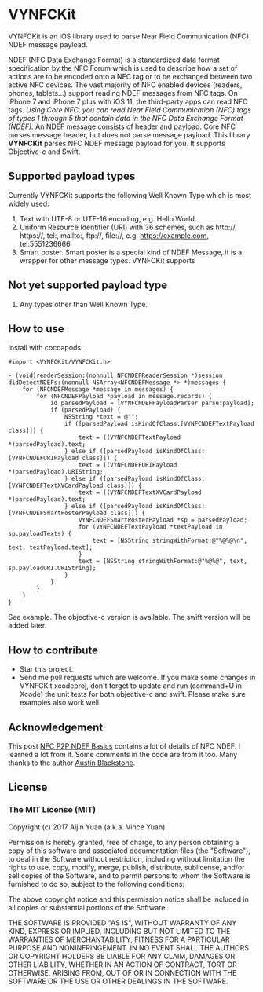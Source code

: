 # VYNFCKit

VYNFCKit is an iOS library used to parse Near Field Communication (NFC) NDEF message payload.

NDEF (NFC Data Exchange Format) is a standardized data format specification by the NFC Forum which is used to describe how a set of actions are to be encoded onto a NFC tag or to be exchanged between two active NFC devices. The vast majority of NFC enabled devices (readers, phones, tablets…) support reading NDEF messages from NFC tags. On iPhone 7 and iPhone 7 plus with iOS 11, the third-party apps can read NFC tags. _Using Core NFC, you can read Near Field Communication (NFC) tags of types 1 through 5 that contain data in the NFC Data Exchange Format (NDEF)._ An NDEF message consists of header and payload. Core NFC parses message header, but does not parse message payload. This library **VYNFCKit** parses NFC NDEF message payload for you. It supports Objective-c and Swift.

## Supported payload types

Currently VYNFCKit supports the following  Well Known Type which is most widely used:

1. Text with UTF-8 or UTF-16 encoding, e.g. Hello World.
1. Uniform Resource Identifier (URI) with 36 schemes, such as http://, https://,  tel:, mailto:, ftp://, file://,  e.g. https://example.com, tel:5551236666
1. Smart poster. Smart poster is a special kind of NDEF Message, it is a wrapper for other message types. VYNFCKit supports

## Not yet supported payload type

1. Any types other than Well Known Type.

## How to use

Install with cocoapods.

```
#import <VYNFCKit/VYNFCKit.h>

- (void)readerSession:(nonnull NFCNDEFReaderSession *)session didDetectNDEFs:(nonnull NSArray<NFCNDEFMessage *> *)messages {
    for (NFCNDEFMessage *message in messages) {
        for (NFCNDEFPayload *payload in message.records) {
            id parsedPayload = [VYNFCNDEFPayloadParser parse:payload];
            if (parsedPayload) {
                NSString *text = @"";
                if ([parsedPayload isKindOfClass:[VYNFCNDEFTextPayload class]]) {
                    text = ((VYNFCNDEFTextPayload *)parsedPayload).text;
                } else if ([parsedPayload isKindOfClass:[VYNFCNDEFURIPayload class]]) {
                    text = ((VYNFCNDEFURIPayload *)parsedPayload).URIString;
                } else if ([parsedPayload isKindOfClass:[VYNFCNDEFTextXVCardPayload class]]) {
                    text = ((VYNFCNDEFTextXVCardPayload *)parsedPayload).text;
                } else if ([parsedPayload isKindOfClass:[VYNFCNDEFSmartPosterPayload class]]) {
                    VYNFCNDEFSmartPosterPayload *sp = parsedPayload;
                    for (VYNFCNDEFTextPayload *textPayload in sp.payloadTexts) {
                        text = [NSString stringWithFormat:@"%@%@\n", text, textPayload.text];
                    }
                    text = [NSString stringWithFormat:@"%@%@", text, sp.payloadURI.URIString];
                }
            }
        }
    }
}
```

See example. The objective-c version is available. The swift version will be added later.

## How to contribute

* Star this project.
* Send me pull requests which are welcome. If you make some changes in VYNFCKit.xcodeproj, don't forget to update and run (command+U in Xcode) the unit tests for both objective-c and swift. Please make sure examples also work well.

## Acknowledgement

This post [NFC P2P NDEF Basics](http://austinblackstoneengineering.com/nfc-p2p-basics/) contains a lot of details of NFC NDEF. I learned a lot from it. Some comments in the code are from it too. Many thanks to the author [Austin Blackstone](http://austinblackstoneengineering.com/about/).

## License

### The MIT License (MIT)

Copyright (c) 2017 Aijin Yuan (a.k.a. Vince Yuan)

Permission is hereby granted, free of charge, to any person obtaining a copy
of this software and associated documentation files (the "Software"), to deal
in the Software without restriction, including without limitation the rights
to use, copy, modify, merge, publish, distribute, sublicense, and/or sell
copies of the Software, and to permit persons to whom the Software is
furnished to do so, subject to the following conditions:

The above copyright notice and this permission notice shall be included in
all copies or substantial portions of the Software.

THE SOFTWARE IS PROVIDED "AS IS", WITHOUT WARRANTY OF ANY KIND, EXPRESS OR
IMPLIED, INCLUDING BUT NOT LIMITED TO THE WARRANTIES OF MERCHANTABILITY,
FITNESS FOR A PARTICULAR PURPOSE AND NONINFRINGEMENT. IN NO EVENT SHALL THE
AUTHORS OR COPYRIGHT HOLDERS BE LIABLE FOR ANY CLAIM, DAMAGES OR OTHER
LIABILITY, WHETHER IN AN ACTION OF CONTRACT, TORT OR OTHERWISE, ARISING FROM,
OUT OF OR IN CONNECTION WITH THE SOFTWARE OR THE USE OR OTHER DEALINGS IN
THE SOFTWARE.
